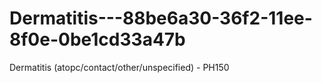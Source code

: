# Dermatitis---88be6a30-36f2-11ee-8f0e-0be1cd33a47b
Dermatitis (atopc/contact/other/unspecified) - PH150
